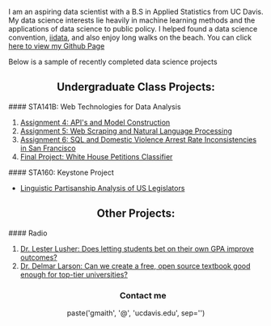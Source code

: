 I am an aspiring data scientist with a B.S in Applied Statistics from UC Davis. My data science interests lie heavily in machine learning methods and the applications of data science to public policy. I helped found a data science convention, <a href= 'http://www.iidata.net/'>iidata</a>, and also enjoy long walks on the beach. You can click <a href="https://github.com/Graym4c">here to view my Github Page</a>

Below is a sample of recently completed data science projects

<center><h2>Undergraduate Class Projects:</h2></center>
#### STA141B: Web Technologies for Data Analysis
<ol>
<li><a href='https://github.com/Graym4c/Graym4c.github.io/blob/master/assignment4.ipynb'>Assignment 4: API's and Model Construction</a></li>
<li><a href='https://github.com/Graym4c/Graym4c.github.io/blob/master/assignment5.ipynb'>Assignment 5: Web Scraping and Natural Language Processing</a></li>
<li><a href='https://github.com/Graym4c/Graym4c.github.io/blob/master/assignment%20seis.ipynb'>Assignment 6: SQL and Domestic Violence Arrest Rate Inconsistencies in San Francisco</a></li>
<li><a href='https://palautatan.github.io/project141b/'>Final Project: White House Petitions Classifier</a></li>
</ol>
#### STA160: Keystone Project
<ul>
<li><a href='https://github.com/STA160/mainProject/blob/master/FinalReport.pdf'>Linguistic Partisanship Analysis of US Legislators</a></li>
</ul>

<center><h2>Other Projects:</h2></center>
#### Radio
<ol>
<li><a href='https://drive.google.com/file/d/1EG7jPurt-HqGvPHLp19sBFR52XlgmmFh/view?usp=sharing'>Dr. Lester Lusher: Does letting students bet on their own GPA improve outcomes?</a></li>
<li><a href='https://drive.google.com/file/d/1AqpJwT205GCKjvf535NdTuXc_BcHrgQW/view?usp=sharing'>Dr. Delmar Larson: Can we create a free, open source textbook good enough for top-tier universities?</a></li>
</ol>

<center><h3><ul>Contact me</ul></h3>
<center>paste('gmaith', '@', 'ucdavis.edu', sep='')
